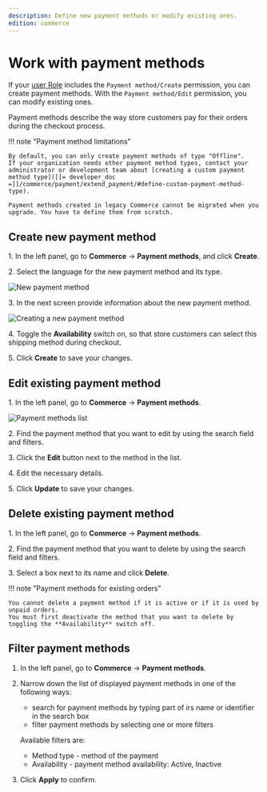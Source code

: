 ```yaml
---
description: Define new payment methods or modify existing ones.
edition: commerce
---
```


# Work with payment methods

If your [user Role](work_with_permissions.md) includes the `Payment method/Create` permission, you can create payment methods. 
With the `Payment method/Edit` permission, you can modify existing ones.

Payment methods describe the way store customers pay for their orders during the checkout process.

!!! note "Payment method limitations"

    By default, you can only create payment methods of type "Offline".
    If your organization needs other payment method types, contact your administrator or development team about [creating a custom payment method type]([[= developer_doc =]]/commerce/payment/extend_payment/#define-custom-payment-method-type).
    
    Payment methods created in legacy Commerce cannot be migrated when you upgrade. You have to define them from scratch.

## Create new payment method 

1\. In the left panel, go to **Commerce** -> **Payment methods**, and click **Create**.

2\. Select the language for the new payment method and its type.

![New payment method](new_payment_method.png)

3\. In the next screen provide information about the new payment method.

![Creating a new payment method](create_new_payment_method.png)

4\. Toggle the **Availability** switch on, so that store customers can select this shipping method during checkout.

5\. Click **Create** to save your changes.

## Edit existing payment method

1\. In the left panel, go to **Commerce** -> **Payment methods**.

![Payment methods list](payment_methods_list.png)

2\. Find the payment method that you want to edit by using the search field and filters.

3\. Click the **Edit** button next to the method in the list.

4\. Edit the necessary details.

5\. Click **Update** to save your changes.

## Delete existing payment method

1\. In the left panel, go to **Commerce** -> **Payment methods**.

2\. Find the payment method that you want to delete by using the search field and filters.

3\. Select a box next to its name and click **Delete**.

!!! note "Payment methods for existing orders"

    You cannot delete a payment method if it is active or if it is used by unpaid orders. 
    You must first deactivate the method that you want to delete by toggling the **Availability** switch off.

## Filter payment methods

1. In the left panel, go to **Commerce** -> **Payment methods**.
2. Narrow down the list of displayed payment methods in one of the following ways:

    - search for payment methods by typing part of irs name or identifier in the search box
    - filter payment methods by selecting one or more filters

    Available filters are:

    - Method type - method of the payment
    - Availability - payment method availability: Active, Inactive

3. Click **Apply** to confirm.
